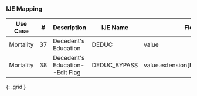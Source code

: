 ### IJE Mapping

| **Use Case** |  **#**   |  **Description**  | **IJE Name**  |  **Field**  |  **Type**  | **Value Set**  |
| :---------: | --------------- | ------------ | ------------- | ---------- | ---------- | -------------- |
| Mortality | 37 | Decedent's Education | DEDUC | value |codeable |[EducationLevelVS] |
| Mortality | 38 | Decedent's Education--Edit Flag | DEDUC_BYPASS | value.extension[ByPassEdit].value |codeable |[EditBypass01234VS] |
{: .grid }

